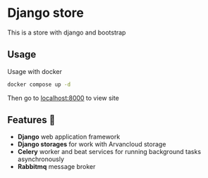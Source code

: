 # Django store

This is a store with django and bootstrap

## Usage

Usage with docker 

```bash
docker compose up -d
```

Then go to [localhost:8000](http://localhost:8000) to view site

## Features 🚀

- **Django** web application framework
- **Django storages** for work with Arvancloud storage
- **Celery** worker and beat services for running background tasks asynchronously
- **Rabbitmq** message broker